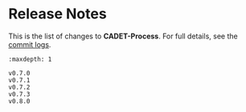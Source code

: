 # Release Notes

This is the list of changes to **CADET-Process**. For full details, see the [commit logs](https://github.com/fau-advanced-separations/CADET-Process/).

```{toctree}
:maxdepth: 1

v0.7.0
v0.7.1
v0.7.2
v0.7.3
v0.8.0
```
